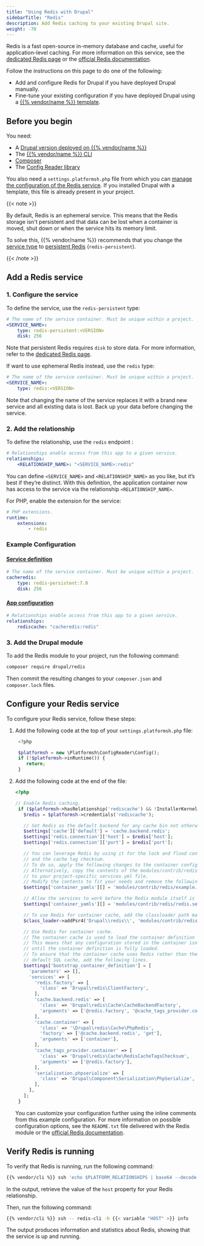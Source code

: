 ```yaml
---
title: "Using Redis with Drupal"
sidebarTitle: "Redis"
description: Add Redis caching to your existing Drupal site.
weight: -70
---
```


Redis is a fast open-source in-memory database and cache,
useful for application-level caching.
For more information on this service, see the [dedicated Redis page](../../add-services/redis.md)
or the [official Redis documentation](https://redis.io/docs/).

Follow the instructions on this page to do one of the following:

- Add and configure Redis for Drupal if you have deployed Drupal manually.
- Fine-tune your existing configuration if you have deployed Drupal using a [{{% vendor/name %}} template](../../development/templates.md).

## Before you begin

You need:

- A [Drupal version deployed on {{% vendor/name %}}](../drupal/deploy/_index.md)
- The [{{% vendor/name %}} CLI](../../administration/cli/)
- [Composer](https://getcomposer.org/)
- The [Config Reader library](../../guides/drupal/deploy/customize.md#install-the-config-reader)

You also need a `settings.platformsh.php` file from which you can [manage the configuration of the Redis service](../drupal/deploy/customize.md#settingsphp).
If you installed Drupal with a template, this file is already present in your project.

{{< note >}}

By default, Redis is an ephemeral service.
This means that the Redis storage isn't persistent
and that data can be lost when a container is moved, shut down
or when the service hits its memory limit.

To solve this, {{% vendor/name %}} recommends that you change the [service type](../../add-services/redis.md#service-types)
to [persistent Redis](../../add-services/redis.md#persistent-redis) (`redis-persistent`).

{{< /note >}}

## Add a Redis service

### 1. Configure the service

To define the service, use the `redis-persistent` type:

```yaml {configFile="services"}
# The name of the service container. Must be unique within a project.
<SERVICE_NAME>:
    type: redis-persistent:<VERSION>
    disk: 256
```

Note that persistent Redis requires `disk` to store data.
For more information, refer to the [dedicated Redis page](../../add-services/redis.md).

If want to use ephemeral Redis instead, use the `redis` type:

```yaml {configFile="services"}
# The name of the service container. Must be unique within a project.
<SERVICE_NAME>:
    type: redis:<VERSION>
```

Note that changing the name of the service replaces it with a brand new service and all existing data is lost.
Back up your data before changing the service.

### 2. Add the relationship

To define the relationship, use the `redis` endpoint :

```yaml {configFile="app"}
# Relationships enable access from this app to a given service.
relationships:
    <RELATIONSHIP_NAME>: "<SERVICE_NAME>:redis"
```

You can define `<SERVICE_NAME>` and `<RELATIONSHIP_NAME>` as you like, but it’s best if they’re distinct.
With this definition, the application container now has access to the service via the relationship `<RELATIONSHIP_NAME>`.

For PHP, enable the extension for the service:

```yaml {configFile="app"}
# PHP extensions.
runtime:
    extensions:
        - redis
```

### Example Configuration

#### [Service definition](../../add-services/_index.md)

```yaml {configFile="services"}
# The name of the service container. Must be unique within a project.
cacheredis:
    type: redis-persistent:7.0
    disk: 256
```

#### [App configuration](../../add-services/_index.md)

```yaml {configFile="app"}
# Relationships enable access from this app to a given service.
relationships:
    rediscache: "cacheredis:redis"
```

### 3. Add the Drupal module

To add the Redis module to your project, run the following command:

```bash
composer require drupal/redis
```

Then commit the resulting changes to your `composer.json`
and `composer.lock` files.

## Configure your Redis service

To configure your Redis service, follow these steps:

1. Add the following code at the top of your `settings.platformsh.php` file:

   ```php {location="settings.platformsh.php"}
    <?php

    $platformsh = new \Platformsh\ConfigReader\Config();
    if (!$platformsh->inRuntime()) {
       return;
    }
   ```

2. Add the following code at the end of the file:

   ```php {location="settings.platformsh.php"}
   <?php

   // Enable Redis caching.
    if ($platformsh->hasRelationship('rediscache') && !InstallerKernel::installationAttempted() && extension_loaded('redis')) {
      $redis = $platformsh->credentials('rediscache');

      // Set Redis as the default backend for any cache bin not otherwise specified.
      $settings['cache']['default'] = 'cache.backend.redis';
      $settings['redis.connection']['host'] = $redis['host'];
      $settings['redis.connection']['port'] = $redis['port'];

      // You can leverage Redis by using it for the lock and flood control systems
      // and the cache tag checksum.
      // To do so, apply the following changes to the container configuration.
      // Alternatively, copy the contents of the modules/contrib/redis/example.services.yml file
      // to your project-specific services.yml file.
      // Modify the contents to fit your needs and remove the following line.
      $settings['container_yamls'][] = 'modules/contrib/redis/example.services.yml';

      // Allow the services to work before the Redis module itself is enabled.
      $settings['container_yamls'][] = 'modules/contrib/redis/redis.services.yml';

      // To use Redis for container cache, add the classloader path manually.
      $class_loader->addPsr4('Drupal\\redis\\', 'modules/contrib/redis/src');

      // Use Redis for container cache.
      // The container cache is used to load the container definition itself.
      // This means that any configuration stored in the container isn't available
      // until the container definition is fully loaded.
      // To ensure that the container cache uses Redis rather than the
      // default SQL cache, add the following lines.
      $settings['bootstrap_container_definition'] = [
        'parameters' => [],
        'services' => [
          'redis.factory' => [
            'class' => 'Drupal\redis\ClientFactory',
          ],
          'cache.backend.redis' => [
            'class' => 'Drupal\redis\Cache\CacheBackendFactory',
            'arguments' => ['@redis.factory', '@cache_tags_provider.container', '@serialization.phpserialize'],
          ],
          'cache.container' => [
            'class' => '\Drupal\redis\Cache\PhpRedis',
            'factory' => ['@cache.backend.redis', 'get'],
            'arguments' => ['container'],
          ],
          'cache_tags_provider.container' => [
            'class' => 'Drupal\redis\Cache\RedisCacheTagsChecksum',
            'arguments' => ['@redis.factory'],
          ],
          'serialization.phpserialize' => [
            'class' => 'Drupal\Component\Serialization\PhpSerialize',
          ],
        ],
      ];
    }
   ```

   You can customize your configuration further
   using the inline comments from this example configuration.
   For more information on possible configuration options,
   see the `README.txt` file delivered with the Redis module
   or the [official Redis documentation](https://redis.io/docs/).

## Verify Redis is running

To verify that Redis is running, run the following command:

```bash
{{% vendor/cli %}} ssh 'echo $PLATFORM_RELATIONSHIPS | base64 --decode | jq'
```

In the output, retrieve the value of the `host` property for your Redis relationship.

Then, run the following command:

```bash
{{% vendor/cli %}} ssh -- redis-cli -h {{< variable "HOST" >}} info
```

The output produces information and statistics about Redis,
showing that the service is up and running.
